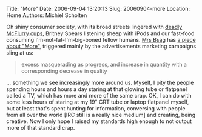 Title: "More"
Date: 2006-09-04 13:20:13
Slug: 20060904-more
Location: Home
Authors: Michiel Scholten

<p>Oh shiny consumer society, with its broad streets lingered with <a href="http://www.boingboing.net/2006/08/31/mcdonalds_mcflurry_c.html">deadly McFlurry cups</a>, Britney Spears listening sheep with iPods and our fast-food consuming I'm-not-fat-I'm-big-boned fellow humans. <a href="http://www.rousette.org.uk/blog/">Mrs Bsag</a> has <a href="http://www.rousette.org.uk/blog/archives/2006/08/31/more/">a piece about "More"</a>, triggered mainly by the advertisements marketing campaigns sling at us:</p>

<blockquote><p class="quote">excess masquerading as progress, and increase in quantity with a corresponding decrease in quality</p></blockquote>

<p>... something we see increasingly more around us. Myself, I pity the people spending hours and hours a day staring at that glowing tube or flatpanel called a TV, which has more and more of the same crap. OK, I can do with some less hours of staring at my 19" CRT tube or laptop flatpanel myself, but at least that's spent hunting for information, conversing with people from all over the world [IRC still is a really nice medium] and creating, being creative. Now I only hope I raised my standards high enough to not output more of that standard crap.</p>